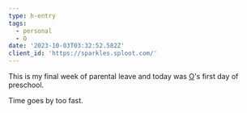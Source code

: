 ```yaml
---
type: h-entry
tags:
  - personal
  - O
date: '2023-10-03T03:32:52.582Z'
client_id: 'https://sparkles.sploot.com/'
---
```

This is my final week of parental leave and today was [O](/tags/o)'s first day of preschool.

Time goes by too fast.
